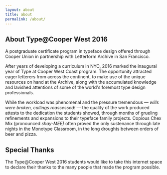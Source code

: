 ```yaml
---
layout: about
title: about
permalink: /about/
---
```




## About Type@Cooper West 2016
A postgraduate certificate program in typeface design offered through Cooper Union in partnership with Letterform Archive in San Francisco.

After years of developing a curriculum in NYC, 2016 marked the inaugural year of Type at Cooper West Coast program. The opportunity attracted eager letterers from across the continent, to make use of the unique resources on hand at the Archive, along with the accumulated knowledge and lavished attentions of some of the world's foremost type design professionals.

While the workload was phenomenal and the pressure tremendous &mdash; _wills were broken, callings reassessed!_ &mdash; the quality of the work produced attests to the dedication the students showed, through months of grueling refinements and expansions to their typeface family projects. Copious Chex Mix (pronounced _shay-MEE)_ often proved the only sustenance through late nights in the Monotype Classroom, in the long droughts between orders of beer and pizza.


## Special Thanks
The Type@Cooper West 2016 students would like to take this internet space to declare their thanks to the many people that made the program possible.
